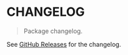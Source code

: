 # CHANGELOG

> Package changelog.

See [GitHub Releases](https://github.com/stdlib-js/blas-ext-base-sfill/releases) for the changelog.